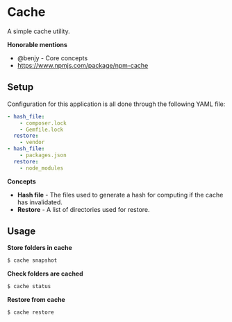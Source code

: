 Cache
=====

A simple cache utility.

**Honorable mentions**

* @benjy - Core concepts
* https://www.npmjs.com/package/npm-cache

## Setup

Configuration for this application is all done through the following YAML file:

```yaml
- hash_file:
    - composer.lock
    - Gemfile.lock
  restore:
    - vendor
- hash_file:
    - packages.json
  restore:
    - node_modules
```

**Concepts**

* **Hash file** - The files used to generate a hash for computing if the cache has invalidated.
* **Restore** - A list of directories used for restore.

## Usage

**Store folders in cache**

```bash
$ cache snapshot
```

**Check folders are cached**

```bash
$ cache status
```

**Restore from cache**

```bash
$ cache restore
```

